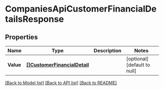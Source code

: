 # CompaniesApiCustomerFinancialDetailsResponse

## Properties
Name | Type | Description | Notes
------------ | ------------- | ------------- | -------------
**Value** | [**[]CustomerFinancialDetail**](customerFinancialDetail.md) |  | [optional] [default to null]

[[Back to Model list]](../README.md#documentation-for-models) [[Back to API list]](../README.md#documentation-for-api-endpoints) [[Back to README]](../README.md)


